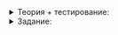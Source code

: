 <details>
<summary>Теория + тестирование:</summary>

# Проверьте себя

Мы приближаемся к концу темы. Впереди только финальное задание. Проверьте, как вы усвоили понятие сложности.

----------

Почему обычно оценивают худший случай? Отметьте несколько вариантов.

-   Так проще.
    
-   Чтобы сделать программу устойчивой к атакам.
    
-   Между худшим и лучшим обычно нет никакой разницы.
    
-   Худший часто совпадает со средним.
    
-   Худший случай оценивают пессимисты, лучший — оптимисты. Этот курс составляли пессимисты, поэтому в нём рассматриваются худшие случаи.
    

----------

О каком алгоритме говорят, что он работает за амортизированное O(1)?

-   Алгоритм, который работает ограниченное время, вне зависимости от входных данных.
    
-   Алгоритм, который иногда работает быстро, редко медленно, и при усреднении большого количества запусков получается константа.
    
-   Алгоритм, разработанный достаточно давно и приобретший специфический аромат.
    

----------

Ядро процессора выполняет миллиард операций в секунду. Какой размер вектора сможет обработать такой алгоритм за секунду или меньше?

```cpp
void FindDuplicates(const vector<int>& v) {
    for (size_t i = 0; i < v.size(); ++i) {
        for (size_t j = 0; j < v.size(); ++j) {
            if (v[i] == v[j] && i < j) {
                cout << "Найден дубликат "s << v[i] << endl;
            }
        }
    }
}

```

Известно, что в векторе не более десяти дубликатов. Отметьте несколько вариантов:

-   100
    
-   1 000
    
-   10 000
    
-   100 000
    
-   1 000 000
    

----------

Отметьте верные утверждения.

-   Алгоритм с меньшей сложностью всегда работает быстрее алгоритма с большей сложностью. По крайней мере в худшем случае.
    
-   Алгоритм, решающий задачу с наилучшей сложностью, будет быстрым.
    
-   Алгоритм с худшей сложностью бывает быстрее алгоритма с лучшей сложностью даже при больших входных данных.
    
-   Гарантировано, что в худшем случае и при достаточно больших данных алгоритм, имеющий меньшую сложность, будет работать быстрее алгоритма, имеющего большую сложность.
    

----------

Установите соответствие между алгоритмом и сложностью.

-   O(A^N)
    
-   O(1)
    
-   O(N)
    
-   амортизированная O(1)
    
-   O(\log N)
    
-   O(N\log N)
    

----------

Последний вопрос.

Это будет непросто, но попробуйте оценить сложность функции  `F`:

```cpp
#include <algorithm>
#include <random>
#include <string>
#include <vector>

using namespace std;

string RandString(int len) {
    static mt19937 engine;

    // строка длины len из символов 'A'
    string s(len, 'A');
    for (int i = 0; i < len / 2; ++i) {
        uniform_int_distribution<int> dist(0, i - 1);
        s[dist(engine)] = 'B';
    }

    return s;
}

void F(int n, int m) {
    vector<int> v1;
    vector<string> v2;

    for (int i = 0; i < m; ++i) {
        v1.push_back(rand() % 100);
    }

    for (int i = 0; i < n; ++i) {
        v2.push_back(RandString(i));
    }

    sort(v2.begin(), v2.end());

    for (int r : v1) {
        for (int j = 0; j < r * 2; ++j) {
            string s = RandString(n);
            upper_bound(v2.begin(), v2.end(), s);
        }
    }
}

```

-   O(m+n)
    
-   O(mn)
    
-   O(mn\log n)
    
-   O(mn\log n + n^2\log n)
    
-   O(m+n^2\log n)
    
-   O(mn + n^2)
    

Решить можно так.

Первый цикл имеет сложность O(m), второй — O(n^2), так как он делает n итераций, а худшая сложность итерации сама равна n. Сортировка делает O(n\log n) сравнений, каждое из которых имеет худшую сложность O(n). По правилу умножения вся сортировка потребует O(n^2\log n) операций в худшем случае.

Цикл, вложенный в третий, делает не более C итераций, а именно не более 200, поэтому его можно не учитывать вовсе. По документации  `upper_bound`  делает O(\log n) сравнений, но каждое сравнение строк само занимает время O(n). Таким образом, по правилу умножения тело третьего цикла имеет сложность O(n\log n). Умножаем на количество итераций, получаем сложность третьего цикла O(mn\log n).

Теперь суммируем три цикла: O(m) будет поглощено третьим циклом, но сравнить O(n^2\log n) и O(mn\log n) нельзя, так что ответом будет их сумма.

</details>

<details>
<summary>Задание:</summary>

# Ответы на задания

Почему обычно оценивают худший случай? Отметьте несколько вариантов.

-   **(+)**  Так проще.
    
-   **(+)**  Чтобы сделать программу устойчивой к атакам.
    
-   **(-)**  Между худшим и лучшим обычно нет никакой разницы.
    
-   **(+)**  Худший часто совпадает со средним.
    
-   **(-)**  Худший случай оценивают пессимисты, лучший — оптимисты. Этот курс составляли пессимисты, поэтому в нём рассматриваются худшие случаи.
    

----------

О каком алгоритме говорят, что он работает за амортизированное O(1)?

-   **(-)**  Алгоритм, который работает ограниченное время, вне зависимости от входных данных.
    
-   **(+)**  Алгоритм, который иногда работает быстро, редко медленно, и при усреднении большого количества запусков получается константа.
    
-   **(-)**  Алгоритм, разработанный достаточно давно и приобретший специфический аромат.
    

----------

Ядро процессора выполняет миллиард операций в секунду. Какой размер вектора сможет обработать такой алгоритм за секунду или меньше?

```cpp
void FindDuplicates(const vector<int>& v) {
    for (size_t i = 0; i < v.size(); ++i) {
        for (size_t j = 0; j < v.size(); ++j) {
            if (v[i] == v[j] && i < j) {
                cout << "Найден дубликат "s << v[i] << endl;
            }
        }
    }
}

```

Известно, что в векторе не более десяти дубликатов. Отметьте несколько вариантов:

-   **(+)**  100
    
-   **(+)**  1 000
    
-   **(+)**  10 000
    
-   **(-)**  100 000
    
-   **(-)**  1 000 000
    

----------

Отметьте верные утверждения.

-   **(-)**  Алгоритм с меньшей сложностью всегда работает быстрее алгоритма с большей сложностью. По крайней мере в худшем случае.

> Это верно только при достаточно большом объёме данных. Если параметры задачи недостаточно большие, линейный алгоритм может оказаться хуже, чем O(N\log N).

-   **(-)**  Алгоритм, решающий задачу с наилучшей сложностью, будет быстрым.

> Это не совсем верно. Ведь если какой-нибудь алгоритм работает быстро, то алгоритм, работающий в 100 раз медленнее, будет медленным, но иметь такую же хорошую сложность.

-   **(+)**  Алгоритм с худшей сложностью бывает быстрее алгоритма с лучшей сложностью даже при больших входных данных.

> Такой пример с  `upper_bound`  был в одном из уроков. Это случается при определённым образом подобранных входных данных.

-   **(+)**  Гарантировано, что в худшем случае и при достаточно больших данных алгоритм, имеющий меньшую сложность, будет работать быстрее алгоритма, имеющего большую сложность.

> Единственное, что гарантирует теория. Но часто этого достаточно.

----------

Установите соответствие между алгоритмом и сложностью.

-   O(A^N)

-   O(1)

-   O(N)

-   амортизированная O(1)

-   O(\log N)

-   O(N\log N)

----------

Последний вопрос.

Это будет непросто, но попробуйте оценить сложность функции  `F`:

```cpp
#include <algorithm>
#include <random>
#include <string>
#include <vector>

using namespace std;

string RandString(int len) {
    static mt19937 engine;

    // строка длины len из символов 'A'
    string s(len, 'A');
    for (int i = 0; i < len / 2; ++i) {
        uniform_int_distribution<int> dist(0, i - 1);
        s[dist(engine)] = 'B';
    }

    return s;
}

void F(int n, int m) {
    vector<int> v1;
    vector<string> v2;

    for (int i = 0; i < m; ++i) {
        v1.push_back(rand() % 100);
    }

    for (int i = 0; i < n; ++i) {
        v2.push_back(RandString(i));
    }

    sort(v2.begin(), v2.end());

    for (int r : v1) {
        for (int j = 0; j < r * 2; ++j) {
            string s = RandString(n);
            upper_bound(v2.begin(), v2.end(), s);
        }
    }
}

```

-   **(-)**  O(m+n)
    
-   **(-)**  O(mn)
    
-   **(-)**  O(mn\log n)
    
-   **(+)**  O(mn\log n + n^2\log n)
    
-   **(-)**  O(m+n^2\log n)
    
-   **(-)**  O(mn + n^2)

</details>
